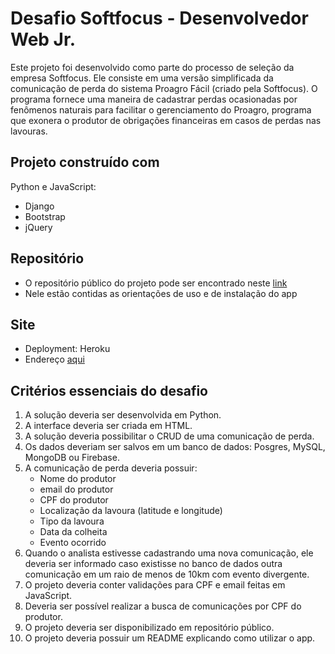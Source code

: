 # Desafio Softfocus - Desenvolvedor Web Jr.
Este projeto foi desenvolvido como parte do processo de seleção da empresa Softfocus. Ele consiste em uma versão simplificada da comunicação de perda do sistema 
Proagro Fácil (criado pela Softfocus). 
O programa fornece uma maneira de cadastrar perdas ocasionadas por fenômenos naturais para facilitar o gerenciamento do Proagro, programa que exonera o produtor 
de obrigações financeiras em casos de perdas nas lavouras.

## Projeto construído com
Python e JavaScript:
- Django
- Bootstrap
- jQuery

## Repositório 
- O repositório público do projeto pode ser encontrado neste [link](https://github.com/ronaldobertolucci/desafio_softfocus)
- Nele estão contidas as orientações de uso e de instalação do app

## Site
- Deployment: Heroku
- Endereço [aqui](https://pagrofacil.herokuapp.com/)

## Critérios essenciais do desafio 
1. A solução deveria ser desenvolvida em Python.
2. A interface deveria ser criada em HTML.
3. A solução deveria possibilitar o CRUD de uma comunicação de perda.
4. Os dados deveriam ser salvos em um banco de dados: Posgres, MySQL, MongoDB ou Firebase.
5. A comunicação de perda deveria possuir:
    - Nome do produtor
    - email do produtor
    - CPF do produtor
    - Localização da lavoura (latitude e longitude)
    - Tipo da lavoura
    - Data da colheita
    - Evento ocorrido
6. Quando o analista estivesse cadastrando uma nova comunicação, ele deveria ser informado caso existisse no banco de dados outra comunicação em um raio de
menos de 10km com evento divergente.
7. O projeto deveria conter validações para CPF e email feitas em JavaScript.
8. Deveria ser possível realizar a busca de comunicações por CPF do produtor.
9. O projeto deveria ser disponibilizado em repositório público.
10. O projeto deveria possuir um README explicando como utilizar o app.



